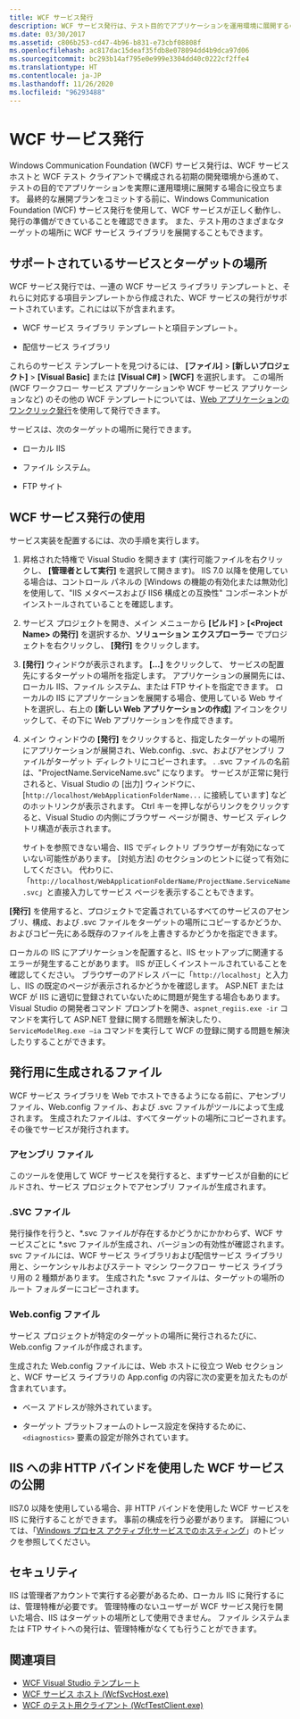 ```yaml
---
title: WCF サービス発行
description: WCF サービス発行は、テスト目的でアプリケーションを運用環境に展開するのに役立ちます。
ms.date: 03/30/2017
ms.assetid: c806b253-cd47-4b96-b831-e73cbf08808f
ms.openlocfilehash: ac817dac15deaf35fdb8e078094dd4b9dca97d06
ms.sourcegitcommit: bc293b14af795e0e999e3304dd40c0222cf2ffe4
ms.translationtype: HT
ms.contentlocale: ja-JP
ms.lasthandoff: 11/26/2020
ms.locfileid: "96293488"
---
```

# <a name="wcf-service-publishing"></a>WCF サービス発行

Windows Communication Foundation (WCF) サービス発行は、WCF サービス ホストと WCF テスト クライアントで構成される初期の開発環境から進めて、テストの目的でアプリケーションを実際に運用環境に展開する場合に役立ちます。 最終的な展開プランをコミットする前に、Windows Communication Foundation (WCF) サービス発行を使用して、WCF サービスが正しく動作し、発行の準備ができていることを確認できます。 また、テスト用のさまざまなターゲットの場所に WCF サービス ライブラリを展開することもできます。

## <a name="supported-services-and-target-locations"></a>サポートされているサービスとターゲットの場所

WCF サービス発行では、一連の WCF サービス ライブラリ テンプレートと、それらに対応する項目テンプレートから作成された、WCF サービスの発行がサポートされています。これには以下が含まれます。

- WCF サービス ライブラリ テンプレートと項目テンプレート。

- 配信サービス ライブラリ

これらのサービス テンプレートを見つけるには、 **[ファイル]**  >  **[新しいプロジェクト]** > **[Visual Basic]** または **[Visual C#]** > **[WCF]** を選択します。 この場所 (WCF ワークフロー サービス アプリケーションや WCF サービス アプリケーションなど) のその他の WCF テンプレートについては、[Web アプリケーションのワンクリック発行](/previous-versions/aspnet/dd465337(v=vs.110))を使用して発行できます。

サービスは、次のターゲットの場所に発行できます。

- ローカル IIS

- ファイル システム。

- FTP サイト

## <a name="using-wcf-service-publishing"></a>WCF サービス発行の使用

サービス実装を配置するには、次の手順を実行します。

1. 昇格された特権で Visual Studio を開きます (実行可能ファイルを右クリックし、 **[管理者として実行]** を選択して開きます)。  IIS 7.0 以降を使用している場合は、コントロール パネルの [Windows の機能の有効化または無効化] を使用して、"IIS メタベースおよび IIS6 構成との互換性" コンポーネントがインストールされていることを確認します。

2. サービス プロジェクトを開き、メイン メニューから **[ビルド]**  >  **[\<Project Name> の発行]** を選択するか、**ソリューション エクスプローラー** でプロジェクトを右クリックし、 **[発行]** をクリックします。

3. **[発行]** ウィンドウが表示されます。 **[…]** をクリックして、 サービスの配置先にするターゲットの場所を指定します。 アプリケーションの展開先には、ローカル IIS、ファイル システム、または FTP サイトを指定できます。 ローカルの IIS にアプリケーションを展開する場合、使用している Web サイトを選択し、右上の **[新しい Web アプリケーションの作成]** アイコンをクリックして、その下に Web アプリケーションを作成できます。

4. メイン ウィンドウの **[発行]** をクリックすると、指定したターゲットの場所にアプリケーションが展開され、Web.config、.svc、およびアセンブリ ファイルがターゲット ディレクトリにコピーされます。 . .svc ファイルの名前は、"ProjectName.ServiceName.svc" になります。 サービスが正常に発行されると、Visual Studio の [出力] ウィンドウに、[`http://localhost/WebApplicationFolderName...` に接続しています] などのホットリンクが表示されます。 Ctrl キーを押しながらリンクをクリックすると、Visual Studio の内側にブラウザー ページが開き、サービス ディレクトリ構造が表示されます。

     サイトを参照できない場合、IIS でディレクトリ ブラウザーが有効になっていない可能性があります。 [対処方法] のセクションのヒントに従って有効にしてください。 代わりに、「`http://localhost/WebApplicationFolderName/ProjectName.ServiceName.svc`」と直接入力してサービス ページを表示することもできます。

**[発行]** を使用すると、プロジェクトで定義されているすべてのサービスのアセンブリ、構成、および .svc ファイルをターゲットの場所にコピーするかどうか、およびコピー先にある既存のファイルを上書きするかどうかを指定できます。

ローカルの IIS にアプリケーションを配置すると、IIS セットアップに関連するエラーが発生することがあります。 IIS が正しくインストールされていることを確認してください。 ブラウザーのアドレス バーに「`http://localhost`」と入力し、IIS の既定のページが表示されるかどうかを確認します。 ASP.NET または WCF が IIS に適切に登録されていないために問題が発生する場合もあります。 Visual Studio の開発者コマンド プロンプトを開き、`aspnet_regiis.exe -ir` コマンドを実行して ASP.NET 登録に関する問題を解決したり、`ServiceModelReg.exe –ia` コマンドを実行して WCF の登録に関する問題を解決したりすることができます。

## <a name="files-generated-for-publishing"></a>発行用に生成されるファイル

 WCF サービス ライブラリを Web でホストできるようになる前に、アセンブリ ファイル、Web.config ファイル、および .svc ファイルがツールによって生成されます。 生成されたファイルは、すべてターゲットの場所にコピーされます。 その後でサービスが発行されます。

### <a name="assembly-files"></a>アセンブリ ファイル

 このツールを使用して WCF サービスを発行すると、まずサービスが自動的にビルドされ、サービス プロジェクトでアセンブリ ファイルが生成されます。

### <a name="svc-file"></a>.SVC ファイル

 発行操作を行うと、*.svc ファイルが存在するかどうかにかかわらず、WCF サービスごとに *.svc ファイルが生成され、バージョンの有効性が確認されます。 svc ファイルには、WCF サービス ライブラリおよび配信サービス ライブラリ用と、シーケンシャルおよびステート マシン ワークフロー サービス ライブラリ用の 2 種類があります。 生成された \*.svc ファイルは、ターゲットの場所のルート フォルダーにコピーされます。

### <a name="webconfig-file"></a>Web.config ファイル

 サービス プロジェクトが特定のターゲットの場所に発行されるたびに、Web.config ファイルが作成されます。

 生成された Web.config ファイルには、Web ホストに役立つ Web セクションと、WCF サービス ライブラリの App.config の内容に次の変更を加えたものが含まれています。

- ベース アドレスが除外されています。

- ターゲット プラットフォームのトレース設定を保持するために、`<diagnostics>` 要素の設定が除外されています。

## <a name="publishing-wcf-services-with-non-http-bindings-to-iis"></a>IIS への非 HTTP バインドを使用した WCF サービスの公開

 IIS7.0 以降を使用している場合、非 HTTP バインドを使用した WCF サービスを IIS に発行することができます。 事前の構成を行う必要があります。 詳細については、「[Windows プロセス アクティブ化サービスでのホスティング](./feature-details/hosting-in-windows-process-activation-service.md)」のトピックを参照してください。

## <a name="security"></a>セキュリティ

 IIS は管理者アカウントで実行する必要があるため、ローカル IIS に発行するには、管理特権が必要です。 管理特権のないユーザーが WCF サービス発行を開いた場合、IIS はターゲットの場所として使用できません。 ファイル システムまたは FTP サイトへの発行は、管理特権がなくても行うことができます。

## <a name="see-also"></a>関連項目

- [WCF Visual Studio テンプレート](wcf-vs-templates.md)
- [WCF サービス ホスト (WcfSvcHost.exe)](wcf-service-host-wcfsvchost-exe.md)
- [WCF のテスト用クライアント (WcfTestClient.exe)](wcf-test-client-wcftestclient-exe.md)
